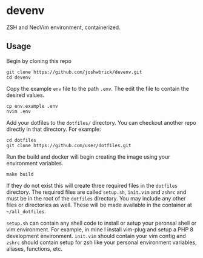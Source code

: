 # devenv

ZSH and NeoVim environment, containerized.

## Usage

Begin by cloning this repo

    git clone https://github.com/joshwbrick/devenv.git
    cd devenv

Copy the example `env` file to the path `.env`. The edit the file to contain the desired values.

    cp env.example .env
    nvim .env

Add your dotfiles to the `dotfiles/` directory. You can checkout another repo directly in that directory. For example:

    cd dotfiles
    git clone https://github.com/user/dotfiles.git

Run the build and docker will begin creating the image using your environment variables.

    make build

If they do not exist this will create three required files in the `dotfiles` directory. The required files are called `setup.sh`,
`init.vim` and `zshrc` and must be in the root of the `dotfiles` directory. You may include any other files or directories as well.
These will be made available in the container at `~/all_dotfiles`.

`setup.sh` can contain any shell code to install or setup your peronsal shell or vim environment. For example, in mine I
install vim-plug and setup a PHP 8 development environment. `init.vim` should contain your vim config and `zshrc` should contain
setup for zsh like your personal environment variables, aliases, functions, etc.

